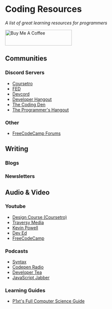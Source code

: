 # Coding Resources
*A list of great learning resources for programmers*

<a href="https://www.buymeacoffee.com/b3u" target="_blank"><img src="https://cdn.buymeacoffee.com/buttons/lato-black.png" alt="Buy Me A Coffee" height="51px" width="217px"></a>

## Communities
### Discord Servers
  - [Coursetro](https://discord.gg/a27CKAF)
  - [FED](https://discord.gg/kx7pk6J)
  - [Devcord](https://discord.gg/devcord)
  - [Developer Hangout](https://discord.gg/developers)
  - [The Coding Den](https://discord.gg/code)
  - [The Programmer's Hangout](https://discord.gg/BQN6BYE)
### Other
  - [FreeCodeCamp Forums](https://freecodecamp.org/forum)
## Writing
### Blogs
### Newsletters
## Audio & Video
### Youtube
  - [Design Course (Coursetro)](https://www.youtube.com/channel/UCVyRiMvfUNMA1UPlDPzG5Ow)
  - [Traversy Media](https://www.youtube.com/channel/UC29ju8bIPH5as8OGnQzwJyA)
  - [Kevin Powell](https://www.youtube.com/channel/UCJZv4d5rbIKd4QHMPkcABCw)
  - [Dev Ed](https://www.youtube.com/channel/UClb90NQQcskPUGDIXsQEz5Q)
  - [FreeCodeCamp](https://www.youtube.com/channel/UC8butISFwT-Wl7EV0hUK0BQ)
### Podcasts
  - [Syntax](https://syntax.fm/)
  - [Codepen Radio](https://blog.codepen.io/radio/)
  - [Developer Tea](https://spec.fm/podcasts/developer-tea)
  - [JavaScript Jabber](https://devchat.tv/js-jabber/)
### Learning Guides
  - [P1xt's Full Computer Science Guide](https://github.com/P1xt/p1xt-guides)
